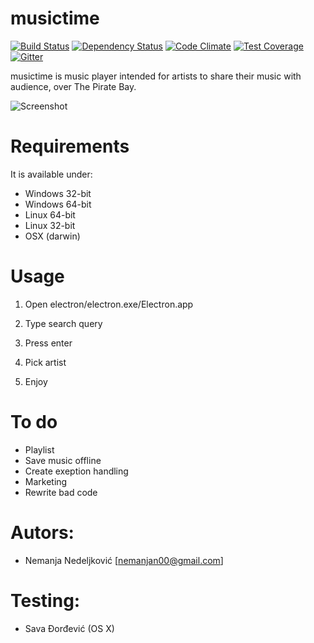 # musictime

[![Build Status](https://travis-ci.org/nemanjan00/musictime.svg?branch=master)](https://travis-ci.org/nemanjan00/musictime)
[![Dependency Status](https://www.versioneye.com/user/projects/563fca164d415e00180002e8/badge.svg?style=flat)](https://www.versioneye.com/user/projects/563fca164d415e00180002e8)
[![Code Climate](https://codeclimate.com/github/nemanjan00/musictime/badges/gpa.svg)](https://codeclimate.com/github/nemanjan00/musictime)
[![Test Coverage](https://codeclimate.com/github/nemanjan00/musictime/badges/coverage.svg)](https://codeclimate.com/github/nemanjan00/musictime/coverage)
[![Gitter](https://badges.gitter.im/Join%20Chat.svg)](https://gitter.im/nemanjan00/musictime?utm_source=badge&utm_medium=badge&utm_campaign=pr-badge)

musictime is music player intended for artists to share their music with audience, over The Pirate Bay. 

![Screenshot](https://raw.githubusercontent.com/nemanjan00/musictime/master/screenshots/01.jpg)

# Requirements

It is available under: 

- Windows 32-bit
- Windows 64-bit
- Linux 64-bit
- Linux 32-bit
- OSX (darwin)

# Usage

1) Open electron/electron.exe/Electron.app

2) Type search query

3) Press enter

4) Pick artist

5) Enjoy

# To do

- Playlist
- Save music offline
- Create exeption handling
- Marketing
- Rewrite bad code

# Autors: 

- Nemanja Nedeljković [nemanjan00@gmail.com]

# Testing: 

- Sava Đorđević (OS X)

